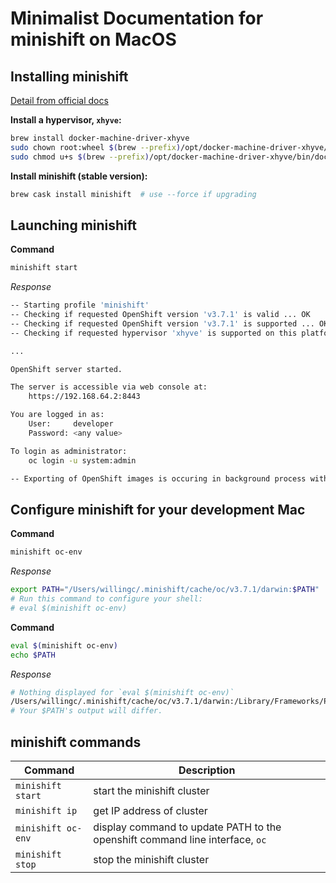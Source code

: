 # Minimalist Documentation for minishift on MacOS

## Installing minishift

[Detail from official docs](https://docs.openshift.org/latest/minishift/getting-started/installing.html)

**Install a hypervisor, `xhyve`:**

```bash
brew install docker-machine-driver-xhyve
sudo chown root:wheel $(brew --prefix)/opt/docker-machine-driver-xhyve/bin/docker-machine-driver-xhyve
sudo chmod u+s $(brew --prefix)/opt/docker-machine-driver-xhyve/bin/docker-machine-driver-xhyve
```

**Install minishift (stable version):**

```bash
brew cask install minishift  # use --force if upgrading
```

## Launching minishift

**Command**

```bash
minishift start
```

*Response*

```bash
-- Starting profile 'minishift'
-- Checking if requested OpenShift version 'v3.7.1' is valid ... OK
-- Checking if requested OpenShift version 'v3.7.1' is supported ... OK
-- Checking if requested hypervisor 'xhyve' is supported on this platform ... OK

...

OpenShift server started.

The server is accessible via web console at:
    https://192.168.64.2:8443

You are logged in as:
    User:     developer
    Password: <any value>

To login as administrator:
    oc login -u system:admin

-- Exporting of OpenShift images is occuring in background process with pid 12909.
```

## Configure minishift for your development Mac

**Command**

```bash
minishift oc-env
```

*Response*

```bash
export PATH="/Users/willingc/.minishift/cache/oc/v3.7.1/darwin:$PATH"
# Run this command to configure your shell:
# eval $(minishift oc-env)
```

**Command**

```bash
eval $(minishift oc-env)
echo $PATH
```

*Response*

```bash
# Nothing displayed for `eval $(minishift oc-env)`
/Users/willingc/.minishift/cache/oc/v3.7.1/darwin:/Library/Frameworks/Python.framework/Versions/3  ... :/bin:/usr/sbin:/sbin:/usr/local/go/bin:/opt/X11/bin
# Your $PATH's output will differ.
```

## minishift commands

| Command        | Description |
|----------------|-------------|
| `minishift start` | start the minishift cluster |
| `minishift ip` | get IP address of cluster |
| `minishift oc-env` | display command to update PATH to the openshift command line interface, `oc` |
| `minishift stop` | stop the minishift cluster |